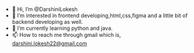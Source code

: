 - 👋 Hi, I’m @DarshiniLokesh
- 👀 I’m interested in frontend developing,html,css,figma and a little bit of backend developing as well.
- 🌱 I’m currently learning python and java.
- 📫 How to reach me through gmail which is, darshini.lokesh22@gmail.com

<!---
DarshiniLokesh/DarshiniLokesh is a ✨ special ✨ repository because its `README.md` (this file) appears on your GitHub profile.
You can click the Preview link to take a look at your changes.
--->

